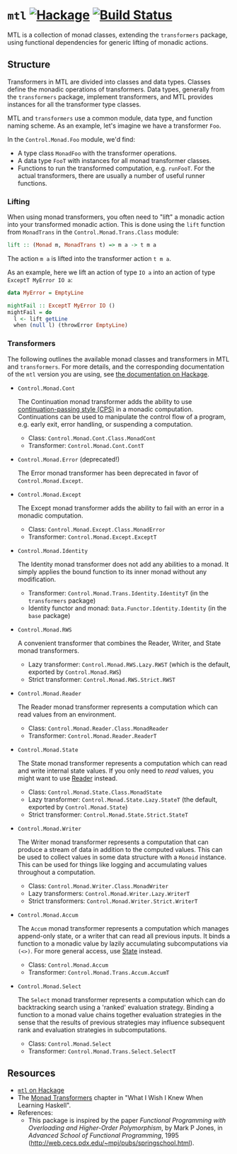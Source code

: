 # `mtl` [![Hackage](https://img.shields.io/hackage/v/mtl.svg)](https://hackage.haskell.org/package/mtl) [![Build Status](https://travis-ci.org/haskell/mtl.svg)](https://travis-ci.org/haskell/mtl)

MTL is a collection of monad classes, extending the `transformers`
package, using functional dependencies for generic lifting of monadic
actions.

## Structure

Transformers in MTL are divided into classes and data types. Classes
define the monadic operations of transformers. Data types, generally
from the `transformers` package, implement transformers, and MTL
provides instances for all the transformer type classes.

MTL and `transformers` use a common module, data type, and function
naming scheme. As an example, let's imagine we have a transformer
`Foo`.

In the `Control.Monad.Foo` module, we'd find:

* A type class `MonadFoo` with the transformer operations.
* A data type `FooT` with instances for all monad transformer classes.
* Functions to run the transformed computation, e.g. `runFooT`. For
  the actual transformers, there are usually a number of useful runner
  functions.

### Lifting

When using monad transformers, you often need to "lift" a monadic
action into your transformed monadic action. This is done using the
`lift` function from `MonadTrans` in the `Control.Monad.Trans.Class`
module:

``` haskell
lift :: (Monad m, MonadTrans t) => m a -> t m a
```

The action `m a` is lifted into the transformer action `t m a`.

As an example, here we lift an action of type `IO a` into an action of
type `ExceptT MyError IO a`:

``` haskell
data MyError = EmptyLine

mightFail :: ExceptT MyError IO ()
mightFail = do
  l <- lift getLine
  when (null l) (throwError EmptyLine)
```

### Transformers

The following outlines the available monad classes and transformers in
MTL and `transformers`. For more details, and the corresponding
documentation of the `mtl` version you are using, see [the
documentation on Hackage](https://hackage.haskell.org/package/mtl).

* `Control.Monad.Cont`

    The Continuation monad transformer adds the ability to use
    [continuation-passing style
    (CPS)](https://en.wikipedia.org/wiki/Continuation-passing_style)
    in a monadic computation. Continuations can be used to manipulate
    the control flow of a program, e.g. early exit, error handling, or
    suspending a computation.

    - Class: `Control.Monad.Cont.Class.MonadCont`
    - Transformer: `Control.Monad.Cont.ContT`

* `Control.Monad.Error` (deprecated!)

    The Error monad transformer has been deprecated in favor of
    `Control.Monad.Except`.

* `Control.Monad.Except`

    The Except monad transformer adds the ability to fail with an
    error in a monadic computation.

    - Class: `Control.Monad.Except.Class.MonadError`
    - Transformer: `Control.Monad.Except.ExceptT`

* `Control.Monad.Identity`

    The Identity monad transformer does not add any abilities to a
    monad. It simply applies the bound function to its inner monad
    without any modification.

    - Transformer: `Control.Monad.Trans.Identity.IdentityT` (in the `transformers` package)
    - Identity functor and monad: `Data.Functor.Identity.Identity` (in the `base` package)

* `Control.Monad.RWS`

    A convenient transformer that combines the Reader, Writer, and
    State monad transformers.

    - Lazy transformer: `Control.Monad.RWS.Lazy.RWST` (which is the default, exported by `Control.Monad.RWS`)
    - Strict transformer: `Control.Monad.RWS.Strict.RWST`

* `Control.Monad.Reader`

    The Reader monad transformer represents a computation which can
    read values from an environment.

    - Class: `Control.Monad.Reader.Class.MonadReader`
    - Transformer: `Control.Monad.Reader.ReaderT`

* `Control.Monad.State`

    The State monad transformer represents a computation which can
    read and write internal state values. If you only need to _read_
    values, you might want to use
    [Reader](http://hackage.haskell.org/package/mtl/docs/Control-Monad-Reader.html)
    instead.

    - Class: `Control.Monad.State.Class.MonadState`
    - Lazy transformer: `Control.Monad.State.Lazy.StateT` (the default, exported by `Control.Monad.State`)
    - Strict transformer: `Control.Monad.State.Strict.StateT`

* `Control.Monad.Writer`

    The Writer monad transformer represents a computation that can
    produce a stream of data in addition to the computed values. This
    can be used to collect values in some data structure with a
    `Monoid` instance. This can be used for things like logging and
    accumulating values throughout a computation.

    - Class: `Control.Monad.Writer.Class.MonadWriter`
    - Lazy transformers: `Control.Monad.Writer.Lazy.WriterT`
    - Strict transformers: `Control.Monad.Writer.Strict.WriterT`

* `Control.Monad.Accum`

    The `Accum` monad transformer represents a computation which
    manages append-only state, or a writer that can read all
    previous inputs. It binds a function to a monadic value by
    lazily accumulating subcomputations via `(<>)`. For more general
    access, use [State](https://hackage.haskell.org/package/transformers-0.6.0.4/docs/Control-Monad-Trans-State.html) instead.

    - Class: `Control.Monad.Accum`
    - Transformer: `Control.Monad.Trans.Accum.AccumT`

* `Control.Monad.Select`

    The `Select` monad transformer represents a computation which
    can do backtracking search using a 'ranked' evaluation strategy.
    Binding a function to a monad value chains together evaluation
    strategies in the sense that the results of previous strategies
    may influence subsequent rank and evaluation strategies in
    subcomputations.

    - Class: `Control.Monad.Select`
    - Transformer: `Control.Monad.Trans.Select.SelectT`

## Resources

* [`mtl` on Hackage](http://hackage.haskell.org/package/mtl)
* The [Monad Transformers](http://dev.stephendiehl.com/hask/#monad-transformers)
  chapter in "What I Wish I Knew When Learning Haskell".
* References:
    - This package is inspired by the paper _Functional Programming
      with Overloading and Higher-Order Polymorphism_, by Mark P
      Jones, in _Advanced School of Functional Programming_, 1995
      (<http://web.cecs.pdx.edu/~mpj/pubs/springschool.html>).

